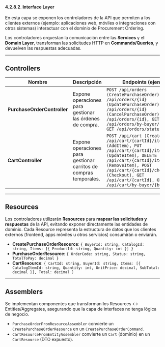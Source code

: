 ﻿#### 4.2.8.2. Interface Layer ####

En esta capa se exponen los controladores de la API que permiten a los clientes externos (ejemplo: aplicaciones web, móviles o integraciones con otros sistemas) interactuar con el dominio de Procurement Ordering.

Los controladores orquestan la comunicación entre las **Services** y el **Domain Layer**, transforman las solicitudes HTTP en **Commands/Queries**, y devuelven las respuestas adecuadas.

---

## Controllers

| Nombre                      | Descripción                                                       | Endpoints (ejemplos)                                                                                                                                                                                                                                                                     |
|-----------------------------|-------------------------------------------------------------------|------------------------------------------------------------------------------------------------------------------------------------------------------------------------------------------------------------------------------------------------------------------------------------------|
| **PurchaseOrderController** | Expone operaciones para gestionar las órdenes de compra.          | `POST /api/orders (CreatePurchaseOrder), PUT /api/orders/{id} (UpdatePurchaseOrder), DELETE /api/orders/{id} (CancelPurchaseOrder), GET /api/orders/{id}, GET /api/orders/by-buyer/{buyerId}, GET /api/orders/status/{status}`                                                           |
| **CartController**          | Expone operaciones para gestionar carritos de compras temporales. | `POST /api/cart (CreateCart), POST /api/cart/{cartId}/items (AddItem), PUT /api/cart/{cartId}/items/{itemId} (UpdateItem), DELETE /api/cart/{cartId}/items/{itemId} (RemoveItem), POST /api/cart/{cartId}/checkout (Checkout), GET /api/cart/{cartId}, GET /api/cart/by-buyer/{buyerId}` |

---

## Resources

Los controladores utilizarán **Resources** para **mapear las solicitudes y respuestas** de la API, evitando exponer directamente las entidades de dominio. Cada Resource representa la estructura de datos que los clientes externos (frontend, apps móviles u otros servicios) consumirán o enviarán.

- **CreatePurchaseOrderResource**: `{ BuyerId: string, CatalogId: string, Items: [{ ProductId: string, Quantity: int }] }`
- **PurchaseOrderResource**: `{ OrderCode: string, Status: string, TotalToPay: decimal }`
- **CartResource**: `{ CartId: string, BuyerId: string, Items: [{ CatalogItemId: string, Quantity: int, UnitPrice: decimal, SubTotal: decimal }], Total: decimal }`

---

## Assemblers

Se implementan componentes que transforman los Resources ↔ Entities/Aggregates, asegurando que la capa de interfaces no tenga lógica de negocio.


- `PurchaseOrderFromResourceAssembler` convierte un `CreatePurchaseOrderResource` en un `CreatePurchaseOrderCommand`.
- `CartResourceFromEntityAssembler` convierte un `Cart` (dominio) en un `CartResource` (DTO expuesto).
